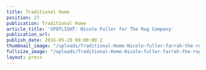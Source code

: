 ```yaml
---
title: Traditional Home
position: 27
publication: Traditional Home
article_title: 'SPOTLIGHT: Nicole Fuller for The Rug Company'
publication_url: 
publish_date: 2016-05-20 00:00:00 Z
thumbnail_image: "/uploads/Traditional-Home-Nicole-fuller-farrah-the-rug-company-LEFT.jpg"
fullsize_image: "/uploads/Traditional-Home-Nicole-fuller-farrah-the-rug-company-LEFT.jpg"
layout: press
---
```


